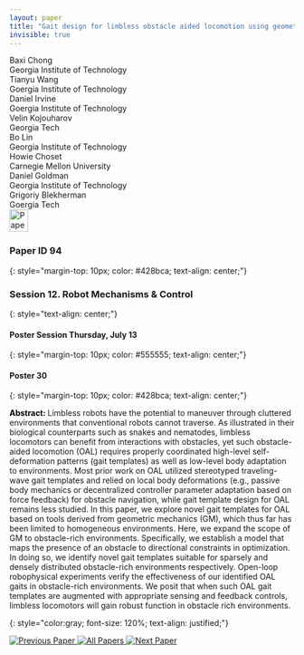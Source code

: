 ```yaml
---
layout: paper
title: "Gait design for limbless obstacle aided locomotion using geometric mechanics"
invisible: true
---
```

<div class="paper-authors">
<div class="paper-author-box">
    <div class="paper-author-name">Baxi Chong</div>
    <div class="paper-author-uni">Georgia Institute of Technology	</div>
</div>
<div class="paper-author-box">
    <div class="paper-author-name">Tianyu Wang</div>
    <div class="paper-author-uni">Goergia Institute of Technology</div>
</div>
<div class="paper-author-box">
    <div class="paper-author-name">Daniel Irvine</div>
    <div class="paper-author-uni">Goergia Institute of Technology	</div>
</div>
<div class="paper-author-box">
    <div class="paper-author-name">Velin Kojouharov</div>
    <div class="paper-author-uni">Georgia Tech</div>
</div>
<div class="paper-author-box">
    <div class="paper-author-name">Bo Lin</div>
    <div class="paper-author-uni">Georgia Institute of Technology</div>
</div>
<div class="paper-author-box">
    <div class="paper-author-name">Howie Choset</div>
    <div class="paper-author-uni">Carnegie Mellon University</div>
</div>
<div class="paper-author-box">
    <div class="paper-author-name">Daniel Goldman</div>
    <div class="paper-author-uni">Georgia Institute of Technology</div>
</div>
<div class="paper-author-box">
    <div class="paper-author-name">Grigoriy Blekherman</div>
    <div class="paper-author-uni">Goergia Tech</div>
</div>

</div><div class="paper-pdf">
<div> <a href="http://www.roboticsproceedings.org/rss19/p094.pdf"><img src="{{ site.baseurl }}/images/paper_link.png" alt="Paper Website" width = "33"  height = "40"/></a> </div>
</div>

### Paper ID 94
{: style="margin-top: 10px; color: #428bca; text-align: center;"}

### Session 12. Robot Mechanisms & Control
{: style="text-align: center;"}

#### Poster Session Thursday, July 13
{: style="margin-top: 10px; color: #555555; text-align: center;"}

#### Poster 30
{: style="margin-top: 10px; color: #428bca; text-align: center;"}

<b style="color: black;">Abstract: </b>Limbless robots have the potential to maneuver through cluttered environments that conventional robots cannot traverse. As illustrated in their biological counterparts such as snakes and nematodes, limbless locomotors can benefit from interactions with obstacles, yet such obstacle-aided locomotion (OAL) requires properly coordinated high-level self-deformation patterns (gait templates) as well as low-level body adaptation to environments. Most prior work on OAL utilized stereotyped traveling-wave gait templates and relied on local body deformations (e.g., passive body mechanics or decentralized controller parameter adaptation based on force feedback) for obstacle navigation, while gait template design for OAL remains less studied. In this paper, we explore novel gait templates for OAL based on tools derived from geometric mechanics (GM), which thus far has been limited to homogeneous environments. Here, we expand the scope of GM to obstacle-rich environments. Specifically, we establish a model that maps the presence of an obstacle to directional constraints in optimization. In doing so, we identify novel gait templates suitable for sparsely and densely distributed obstacle-rich environments respectively. Open-loop robophysical experiments verify the effectiveness of our identified OAL gaits in obstacle-rich environments. We posit that when such OAL gait templates are augmented with appropriate sensing and feedback controls, limbless locomotors will gain robust function in obstacle rich environments.

{: style="color:gray; font-size: 120%; text-align: justified;"}


<div class="paper-menu">
<a href="{{ site.baseurl }}/program/papers/093/"> <img src="{{ site.baseurl }}/images/previous_paper_icon.png" alt="Previous Paper" title="Previous Paper"/> </a>
<a href="{{ site.baseurl }}/program/papers"><img src="{{ site.baseurl }}/images/overview_icon.png" alt="All Papers" title="All Papers"/> </a>
<a href="{{ site.baseurl }}/program/papers/095/"> <img src="{{ site.baseurl }}/images/next_paper_icon.png" alt="Next Paper" title="Next Paper"/> </a>

</div>
